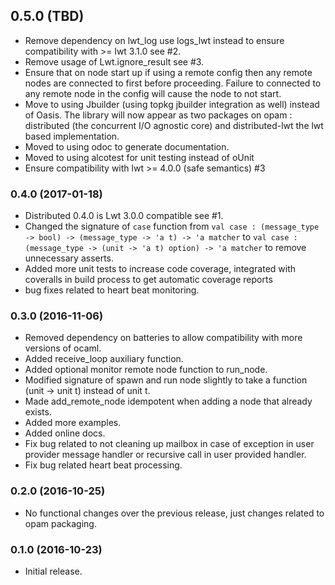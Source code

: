 ## 0.5.0 (TBD)

- Remove dependency on lwt_log use logs_lwt instead to ensure compatibility with  >= lwt 3.1.0 see #2. 
- Remove usage of Lwt.ignore_result see #3.
- Ensure that on node start up if using a remote config then any remote nodes are connected to first before proceeding. Failure
  to connected to any remote node in the config will cause the node to not start.
- Move to using Jbuilder (using topkg jbuilder integration as well) instead of Oasis. The library will now appear as two
  packages on opam : distributed (the concurrent I/O agnostic core) and distributed-lwt the lwt based implementation.
- Moved to using odoc to generate documentation.
- Moved to using alcotest for unit testing instead of oUnit
- Ensure compatibility with lwt >= 4.0.0 (safe semantics) #3

### 0.4.0 (2017-01-18)

- Distributed 0.4.0 is Lwt 3.0.0 compatible see #1.
- Changed the signature of `case` function from `val case : (message_type -> bool) -> (message_type -> 'a t) -> 'a matcher` to `val case : (message_type -> (unit -> 'a t) option) -> 'a matcher` to remove unnecessary asserts.
- Added more unit tests to increase code coverage, integrated with coveralls in build process to get automatic coverage reports
- bug fixes related to heart beat monitoring.

### 0.3.0 (2016-11-06)

- Removed dependency on batteries to allow compatibility with more versions of ocaml.
- Added receive_loop auxiliary function.
- Added optional monitor remote node function to run_node.
- Modified signature of spawn and run node slightly to take a function (unit -> unit t) instead of unit t.
- Made add_remote_node idempotent when adding a node that already exists.
- Added more examples.
- Added online docs.
- Fix bug related to not cleaning up mailbox in case of exception in user provider message handler or recursive call in user provided handler.
- Fix bug related heart beat processing.

### 0.2.0 (2016-10-25)

- No functional changes over the previous release, just changes related to opam packaging.

### 0.1.0 (2016-10-23)

- Initial release.